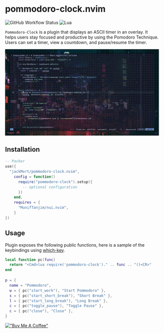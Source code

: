 # pommodoro-clock.nvim

![GitHub Workflow Status](http://img.shields.io/github/actions/workflow/status/jackMort/pommodoro-clock.nvim/default.yml?branch=main&style=for-the-badge)
![Lua](https://img.shields.io/badge/Made%20with%20Lua-blueviolet.svg?style=for-the-badge&logo=lua)


`Pommodoro-Clock` is a plugin that displays an ASCII timer in an overlay. It helps users stay focused and productive by using the Pomodoro Technique.
Users can set a timer, view a countdown, and pause/resume the timer.

![preview image](https://github.com/jackMort/pommodoro-clock.nvim/blob/media/preview.gif?raw=true)

## Installation

```lua
-- Packer
use({
  "jackMort/pommodoro-clock.nvim",
    config = function()
      require("pommodoro-clock").setup({
        -- optional configuration
      })
    end,
    requires = {
      "MunifTanjim/nui.nvim",
    }
})
```

## Usage

Plugin exposes the following public functions, here is a sample of the keybindings using [which-key](https://github.com/folke/which-key.nvim).

```lua
local function pc(func)
  return "<Cmd>lua require('pommodoro-clock')." .. func .. "()<CR>"
end

p = {
  name = "Pommodoro",
  w = { pc("start_work"), "Start Pommodoro" },
  s = { pc("start_short_break"), "Short Break" },
  l = { pc("start_long_break"), "Long Break" },
  c = { pc("toggle_pause"), "Toggle Pause" },
  c = { pc("close"), "Close" },
}
```

[!["Buy Me A Coffee"](https://www.buymeacoffee.com/assets/img/custom_images/orange_img.png)](https://www.buymeacoffee.com/jackMort)
